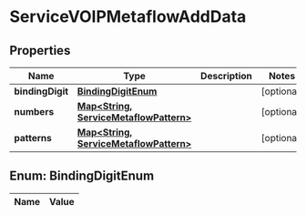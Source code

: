 

# ServiceVOIPMetaflowAddData

## Properties

Name | Type | Description | Notes
------------ | ------------- | ------------- | -------------
**bindingDigit** | [**BindingDigitEnum**](#BindingDigitEnum) |  |  [optional]
**numbers** | [**Map&lt;String, ServiceMetaflowPattern&gt;**](ServiceMetaflowPattern.md) |  |  [optional]
**patterns** | [**Map&lt;String, ServiceMetaflowPattern&gt;**](ServiceMetaflowPattern.md) |  |  [optional]


## Enum: BindingDigitEnum

Name | Value
---- | -----




